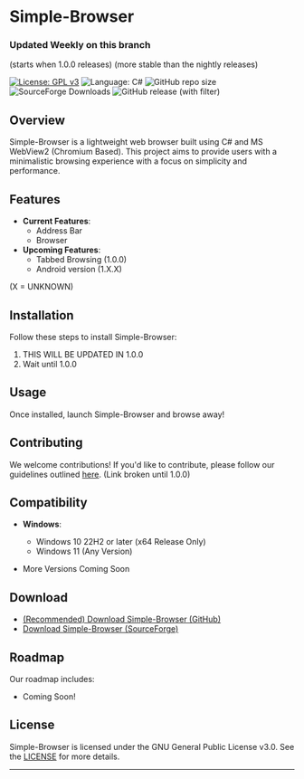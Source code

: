 # Simple-Browser
### Updated Weekly on this branch
(starts when 1.0.0 releases)
(more stable than the nightly releases)

[![License: GPL v3](https://img.shields.io/github/license/DanielLMcGuire/Simple-Browser)](https://www.gnu.org/licenses/old-licenses/gpl-3.0) ![Language: C#](https://img.shields.io/badge/language-C%23-178600) ![GitHub repo size](https://img.shields.io/github/repo-size/DanielLMcGuire/Simple-Browser) ![SourceForge Downloads](https://img.shields.io/sourceforge/dm/simple-browser) ![GitHub release (with filter)](https://img.shields.io/github/v/release/DanielLMcGuire/Simple-Browser)

## Overview

Simple-Browser is a lightweight web browser built using C# and MS WebView2 (Chromium Based). This project aims to provide users with a minimalistic browsing experience with a focus on simplicity and performance.

## Features

- **Current Features**: 
  - Address Bar
  - Browser
- **Upcoming Features**:
  - Tabbed Browsing (1.0.0)
  - Android version (1.X.X)

(X = UNKNOWN)

## Installation

Follow these steps to install Simple-Browser:
1. THIS WILL BE UPDATED IN 1.0.0
2. Wait until 1.0.0

## Usage

Once installed, launch Simple-Browser and browse away!

## Contributing

We welcome contributions! If you'd like to contribute, please follow our guidelines outlined [here](https://daniellmcguire.github.io/simple-browser/contibute). (Link broken until 1.0.0)

## Compatibility

- **Windows**:
  - Windows 10 22H2 or later (x64 Release Only)
  - Windows 11 (Any Version)

- More Versions Coming Soon

## Download

- [(Recommended) Download Simple-Browser (GitHub)](https://github.com/DanielLMcGuire/Simple-Browser/releases/latest)
- [Download Simple-Browser (SourceForge)](https://sourceforge.net/projects/simple-browser/files/latest/download)

## Roadmap

Our roadmap includes:
- Coming Soon!

## License

Simple-Browser is licensed under the GNU General Public License v3.0. See the [LICENSE](https://DanielLMcGuire.github.io/Simple-Browser/License) for more details.

---
